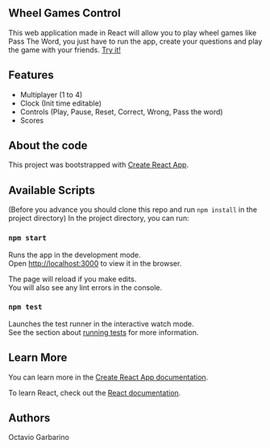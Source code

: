 ## Wheel Games Control
This web application made in React will allow you to play wheel games like Pass The Word, you just have to run the app, create your questions and play the game with your friends. [Try it!](https://oti.noroofdevelopment.com/wheelgames-control/)

## Features

- Multiplayer (1 to 4)
- Clock (Init time editable) 
- Controls (Play, Pause, Reset, Correct, Wrong, Pass the word)
- Scores

## About the code

This project was bootstrapped with [Create React App](https://github.com/facebook/create-react-app).

## Available Scripts

(Before you advance you should clone this repo and run `npm install` in the project directory)
In the project directory, you can run:

### `npm start`

Runs the app in the development mode.<br>
Open [http://localhost:3000](http://localhost:3000) to view it in the browser.

The page will reload if you make edits.<br>
You will also see any lint errors in the console.

### `npm test`

Launches the test runner in the interactive watch mode.<br>
See the section about [running tests](https://facebook.github.io/create-react-app/docs/running-tests) for more information.


## Learn More

You can learn more in the [Create React App documentation](https://facebook.github.io/create-react-app/docs/getting-started).

To learn React, check out the [React documentation](https://reactjs.org/).

## Authors
Octavio Garbarino